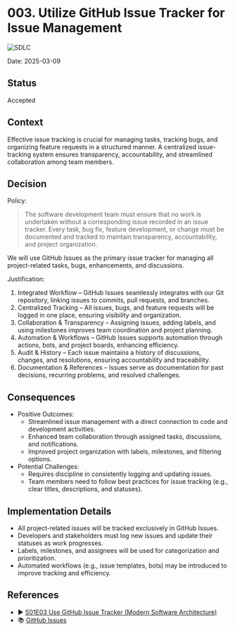 ﻿# 003. Utilize GitHub Issue Tracker for Issue Management
![SDLC](https://img.shields.io/badge/SDLC-orange)

Date: 2025-03-09

## Status

Accepted

## Context

Effective issue tracking is crucial for managing tasks, tracking bugs, and organizing feature requests in a structured manner.
A centralized issue-tracking system ensures transparency, accountability, and streamlined collaboration among team members.

## Decision

Policy:

> The software development team must ensure that no work is undertaken without a corresponding issue recorded in an issue tracker.
> Every task, bug fix, feature development, or change must be documented and tracked to maintain transparency, accountability, and project organization.

We will use GitHub Issues as the primary issue tracker for managing all project-related tasks, bugs, enhancements, and discussions.

Justification:

1. Integrated Workflow – GitHub Issues seamlessly integrates with our Git repository, linking issues to commits, pull requests, and branches.
2. Centralized Tracking – All issues, bugs, and feature requests will be logged in one place, ensuring visibility and organization.
3. Collaboration & Transparency – Assigning issues, adding labels, and using milestones improves team coordination and project planning.
4. Automation & Workflows – GitHub Issues supports automation through actions, bots, and project boards, enhancing efficiency.
5. Audit & History – Each issue maintains a history of discussions, changes, and resolutions, ensuring accountability and traceability.
6. Documentation & References – Issues serve as documentation for past decisions, recurring problems, and resolved challenges.

## Consequences

* Positive Outcomes:
  * Streamlined issue management with a direct connection to code and development activities.
  * Enhanced team collaboration through assigned tasks, discussions, and notifications.
  * Improved project organization with labels, milestones, and filtering options.
* Potential Challenges:
  * Requires discipline in consistently logging and updating issues.
  * Team members need to follow best practices for issue tracking (e.g., clear titles, descriptions, and statuses).

## Implementation Details

* All project-related issues will be tracked exclusively in GitHub Issues.
* Developers and stakeholders must log new issues and update their statuses as work progresses.
* Labels, milestones, and assignees will be used for categorization and prioritization.
* Automated workflows (e.g., issue templates, bots) may be introduced to improve tracking and efficiency.

## References

* ▶️ [S01E03 Use GitHub Issue Tracker (Modern Software Architecture)](https://youtu.be/7S1QSb9skfw)
* 📚 [GitHub Issues](https://docs.github.com/en/issues/tracking-your-work-with-issues/about-issues)